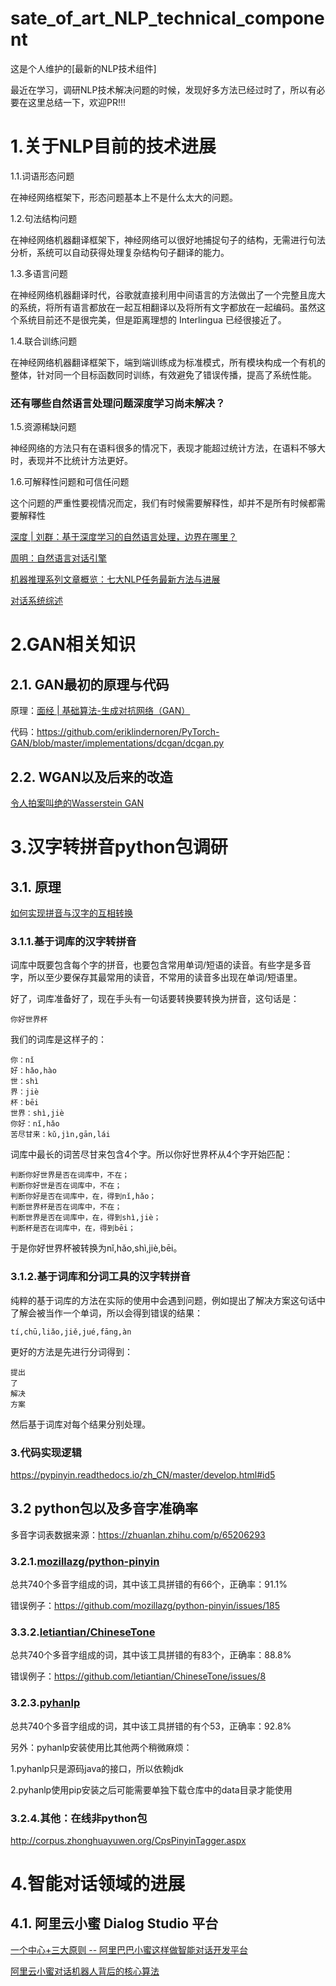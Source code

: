 # sate_of_art_NLP_technical_component
这是个人维护的[最新的NLP技术组件]

最近在学习，调研NLP技术解决问题的时候，发现好多方法已经过时了，所以有必要在这里总结一下，欢迎PR!!!

# 1.关于NLP目前的技术进展

1.1.词语形态问题

在神经网络框架下，形态问题基本上不是什么太大的问题。

1.2.句法结构问题

在神经网络机器翻译框架下，神经网络可以很好地捕捉句子的结构，无需进行句法分析，系统可以自动获得处理复杂结构句子翻译的能力。

1.3.多语言问题

在神经网络机器翻译时代，谷歌就直接利用中间语言的方法做出了一个完整且庞大的系统，将所有语言都放在一起互相翻译以及将所有文字都放在一起编码。虽然这个系统目前还不是很完美，但是距离理想的 Interlingua 已经很接近了。

1.4.联合训练问题

在神经网络机器翻译框架下，端到端训练成为标准模式，所有模块构成一个有机的整体，针对同一个目标函数同时训练，有效避免了错误传播，提高了系统性能。

### 还有哪些自然语言处理问题深度学习尚未解决？

1.5.资源稀缺问题

神经网络的方法只有在语料很多的情况下，表现才能超过统计方法，在语料不够大时，表现并不比统计方法更好。

1.6.可解释性问题和可信任问题

这个问题的严重性要视情况而定，我们有时候需要解释性，却并不是所有时候都需要解释性


[ 深度 | 刘群：基于深度学习的自然语言处理，边界在哪里？ ](https://www.leiphone.com/news/201908/3fbKEVpvrivuV1jb.html)

[周明：自然语言对话引擎](https://www.msra.cn/zh-cn/news/features/ming-zhou-conversation-engine-20170413)

[机器推理系列文章概览：七大NLP任务最新方法与进展](https://www.msra.cn/zh-cn/news/features/machine-reasoning)

[对话系统综述](https://kingsea0-0.github.io/posts/25337/)

# 2.GAN相关知识
## 2.1. GAN最初的原理与代码
原理：[面经 | 基础算法-生成对抗网络（GAN）](https://mp.weixin.qq.com/s/l55RRXLU2Of2kLjQzrW0jQ)

代码：https://github.com/eriklindernoren/PyTorch-GAN/blob/master/implementations/dcgan/dcgan.py

## 2.2. WGAN以及后来的改造
[令人拍案叫绝的Wasserstein GAN](https://zhuanlan.zhihu.com/p/25071913)

# 3.汉字转拼音python包调研
## 3.1. 原理

[如何实现拼音与汉字的互相转换](https://www.letiantian.me/2016-02-08-pinyin-hanzi/)

### 3.1.1.基于词库的汉字转拼音
词库中既要包含每个字的拼音，也要包含常用单词/短语的读音。有些字是多音字，所以至少要保存其最常用的读音，不常用的读音多出现在单词/短语里。

好了，词库准备好了，现在手头有一句话要转换要转换为拼音，这句话是：
```
你好世界杯
```
我们的词库是这样子的：
```
你：nǐ
好：hǎo,hào
世：shì
界：jiè
杯：bēi
世界：shì,jiè
你好：nǐ,hǎo
苦尽甘来：kǔ,jìn,gān,lái
```
词库中最长的词苦尽甘来包含4个字。所以你好世界杯从4个字开始匹配：
```
判断你好世界是否在词库中，不在；
判断你好世是否在词库中，不在；
判断你好是否在词库中，在，得到nǐ,hǎo；
判断世界杯是否在词库中，不在；
判断世界是否在词库中，在，得到shì,jiè；
判断杯是否在词库中，在，得到bēi；
```
于是你好世界杯被转换为nǐ,hǎo,shì,jiè,bēi。

### 3.1.2.基于词库和分词工具的汉字转拼音
纯粹的基于词库的方法在实际的使用中会遇到问题，例如提出了解决方案这句话中了解会被当作一个单词，所以会得到错误的结果：
```
tí,chū,liǎo,jiě,jué,fāng,àn
```
更好的方法是先进行分词得到：
```
提出
了
解决
方案
```
然后基于词库对每个结果分别处理。


### 3.代码实现逻辑

https://pypinyin.readthedocs.io/zh_CN/master/develop.html#id5


## 3.2 python包以及多音字准确率
多音字词表数据来源：https://zhuanlan.zhihu.com/p/65206293

### 3.2.1.[mozillazg/python-pinyin](https://github.com/mozillazg/python-pinyin)

 总共740个多音字组成的词，其中该工具拼错的有66个，正确率：91.1%

错误例子：https://github.com/mozillazg/python-pinyin/issues/185

### 3.3.2.[letiantian/ChineseTone](https://github.com/letiantian/ChineseTone)

总共740个多音字组成的词，其中该工具拼错的有83个，正确率：88.8%

错误例子：https://github.com/letiantian/ChineseTone/issues/8

### 3.2.3.[pyhanlp](https://github.com/hankcs/pyhanlp)
总共740个多音字组成的词，其中该工具拼错的有个53，正确率：92.8%

另外：pyhanlp安装使用比其他两个稍微麻烦：

1.pyhanlp只是源码java的接口，所以依赖jdk

2.pyhanlp使用pip安装之后可能需要单独下载仓库中的data目录才能使用

### 3.2.4.其他：在线非python包
http://corpus.zhonghuayuwen.org/CpsPinyinTagger.aspx


# 4.智能对话领域的进展

## 4.1. 阿里云小蜜 Dialog Studio 平台
[一个中心+三大原则 -- 阿里巴巴小蜜这样做智能对话开发平台](https://yq.aliyun.com/articles/686899?spm=a2c4e.11163080.searchblog.33.17a52ec1rRBNDI)

[阿里云小蜜对话机器人背后的核心算法](https://www.toutiao.com/a6739010864487088644/?tt_from=dingtalk&utm_campaign=client_share&timestamp=1569062324&app=news_article&utm_source=dingtalk&utm_medium=toutiao_ios&req_id=2019092118384301001404706806E2AD4B&dtshare_count=1&group_id=6739010864487088644)

